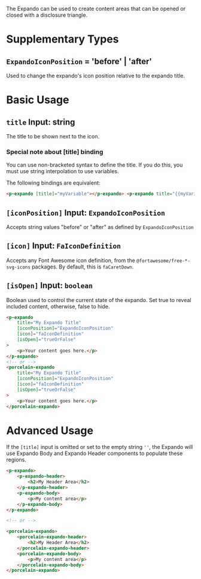 The Expando can be used to create content areas that can be opened or closed with a disclosure triangle.

# Supplementary Types

## `ExpandoIconPosition` = 'before' | 'after'

Used to change the expando's icon position relative to the expando title.

# Basic Usage

## `title` Input: string

The title to be shown next to the icon.

### Special note about [title] binding

You can use non-bracketed syntax to define the title. If you do this, you must use string interpolation to use variables.

The following bindings are equivalent:

```html
<p-expando [title]="myVariable"></p-expando> <p-expando title="{{myVariable}}"></p-expando>
```

## `[iconPosition]` Input: `ExpandoIconPosition`

Accepts string values "before" or "after" as defined by `ExpandoIconPosition`

## `[icon]` Input: `FaIconDefinition`

Accepts any Font Awesome icon definition, from the `@fortawesome/free-*-svg-icons` packages. By default, this is `faCaretDown`.

## `[isOpen]` Input: `boolean`

Boolean used to control the current state of the expando. Set true to reveal included content, otherwise, false to hide.

```html
<p-expando
	title="My Expando Title"
	[iconPosition]="ExpandoIconPosition"
	[icon]="faIconDefinition"
	[isOpen]="trueOrFalse"
>
	<p>Your content goes here.</p>
</p-expando>
<!-- or -->
<porcelain-expando
	title="My Expando Title"
	[iconPosition]="ExpandoIconPosition"
	[icon]="faIconDefinition"
	[isOpen]="trueOrFalse"
>
	<p>Your content goes here.</p>
</porcelain-expando>
```

# Advanced Usage

If the `[title]` input is omitted or set to the empty string `''`, the Expando will use Expando Body and Expando Header components to populate these regions.

```html
<p-expando>
	<p-expando-header>
		<h2>My Header Area</h2>
	</p-expando-header>
	<p-expando-body>
		<p>My content area</p>
	</p-expando-body>
</p-expando>

<!-- or -->

<porcelain-expando>
	<porcelain-expando-header>
		<h2>My Header Area</h2>
	</porcelain-expando-header>
	<porcelain-expando-body>
		<p>My content area</p>
	</porcelain-expando-body>
</porcelain-expando>
```
